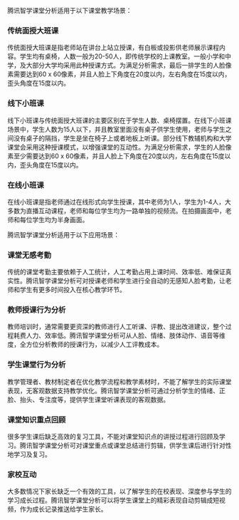 腾讯智学课堂分析适用于以下课堂教学场景：

### 传统面授大班课
传统面授大班课是指老师站在讲台上站立授课，有白板或投影供老师展示课程内容。学生均有桌椅，人数一般为20-50人，即传统学校的上课教室。一般小学和中学，及大部分大学均采用此种授课方式。为满足分析需求，最后一排学生的人脸像素需要达到60 x 60像素，并且人脸上下角度在20度以内，左右角度在15度以内，歪头角度在15度以内。

### 线下小班课
线下小班课与传统面授大班课的主要区别在于学生人数、桌椅摆置。在线下小班课场景中，学生人数为15人以下，并且教室里面没有桌子供学生使用，老师与学生之间没有桌子的隔挡，学生是坐在椅子上或者地板上听课。部分线下教辅机构和大学课堂会采用这种授课模式，以增强课堂的互动性。为满足分析需求，学生的人脸像素至少需要达到60 x 60像素，并且人脸上下角度在20度以内，左右角度在15度以内，歪头角度在15度以内。

### 在线小班课
在线小班课是指老师通过在线形式向学生授课，其中老师为1人，学生为1-4人，大多数为直播互动课程，老师和每位学生均为一路单独的视频流。在拍摄画面中，老师和每位学生均为半身画面。

腾讯智学课堂分析适用于以下应用场景：

### 课堂无感考勤
传统的课堂考勤主要依赖于人工统计，人工考勤占用上课时间、效率低、难保证真实性。腾讯智学课堂分析可对授课老师和学生进行全自动的无感知人脸考勤，让老师和学生有更多时间投入在核心教学环节。

### 教师授课行为分析
教师培训时，通常需要更资深的教师进行人工听课、评教、提出改进建议，整个过程耗费人力、效率低。腾讯智学课堂分析可从人脸、情绪、肢体动作、语音等维度，全方位分析教师的授课行为，以减少人工评教成本。

### 学生课堂行为分析
教学管理者、教材制定者在优化教学流程和教学素材时，不能了解学生的实际课堂表现，无客观数据支持教学优化。腾讯智学课堂分析可通过分析学生的情绪、正脸、抬头、专注度等，提供学生课堂听课表现的客观数据。

### 课堂知识重点回顾
很多学生课后缺乏高效的复习工具，不能对课堂知识点的讲授过程进行回顾及学习。腾讯智学课堂分析可对课堂重点或课堂总结进行剪辑，供学生课后进行针对性地学习及复习。

### 家校互动
大多数情况下家长缺乏一个有效的工具，以了解学生的在校表现、深度参与学生的学习成长过程。腾讯智学课堂分析可以将学生课堂上的精彩表现自动剪辑成短视频，作为成长记录推送给学生家长。
